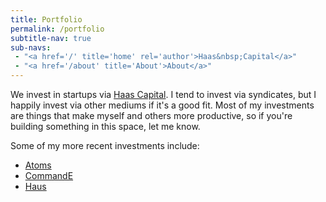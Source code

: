 ```yaml
---
title: Portfolio
permalink: /portfolio
subtitle-nav: true
sub-navs:
 - "<a href='/' title='home' rel='author'>Haas&nbsp;Capital</a>"
 - "<a href='/about' title='About'>About</a>"
---
```


<style >
	h2 {
		font-weight: 400;
	}
</style>

We invest in startups via [Haas Capital](https://haas.capital). I tend to invest via syndicates, but I happily invest via other mediums if it's a good fit. Most of my investments are things that make myself and others more productive, so if you're building something in this space, let me know.

Some of my more recent investments include:
- [Atoms](https://atoms.com)
- [CommandE](https://getcommande.com)
- [Haus](https://drink.haus/)
